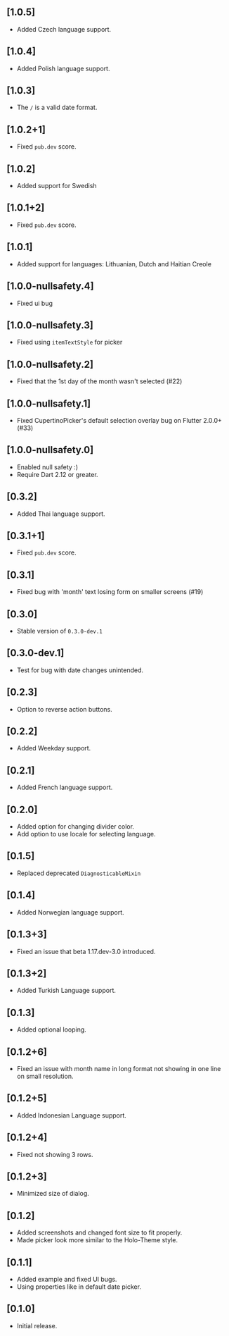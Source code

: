 ## [1.0.5]
* Added Czech language support.

## [1.0.4]
* Added Polish language support.

## [1.0.3]
* The `/` is a valid date format.

## [1.0.2+1]
* Fixed `pub.dev` score.

## [1.0.2]
* Added support for Swedish

## [1.0.1+2]
* Fixed `pub.dev` score.

## [1.0.1]
* Added support for languages: Lithuanian, Dutch and Haitian Creole

## [1.0.0-nullsafety.4]
* Fixed ui bug

## [1.0.0-nullsafety.3]
* Fixed using `itemTextStyle` for picker

## [1.0.0-nullsafety.2]

* Fixed that the 1st day of the month wasn't selected (#22)

## [1.0.0-nullsafety.1]

* Fixed CupertinoPicker's default selection overlay bug on Flutter 2.0.0+ (#33)

## [1.0.0-nullsafety.0]

* Enabled null safety :)
* Require Dart 2.12 or greater.

## [0.3.2]
* Added Thai language support.

## [0.3.1+1]
* Fixed `pub.dev` score. 

## [0.3.1]
* Fixed bug with 'month' text losing form on smaller screens (#19) 

## [0.3.0]
* Stable version of `0.3.0-dev.1` 

## [0.3.0-dev.1]
* Test for bug with date changes unintended.

## [0.2.3]
* Option to reverse action buttons.

## [0.2.2]
* Added Weekday support.

## [0.2.1]
* Added French language support.

## [0.2.0]
* Added option for changing divider color.
* Add option to use locale for selecting language.

## [0.1.5]
* Replaced deprecated `DiagnosticableMixin`

## [0.1.4]
* Added Norwegian language support.

## [0.1.3+3]
* Fixed an issue that beta 1.17.dev-3.0 introduced.

## [0.1.3+2]
* Added Turkish Language support.

## [0.1.3]
* Added optional looping.

## [0.1.2+6]
* Fixed an issue with month name in long format not showing in one line on small resolution.

## [0.1.2+5]
* Added Indonesian Language support.

## [0.1.2+4]
* Fixed not showing 3 rows.

## [0.1.2+3]
* Minimized size of dialog.

## [0.1.2]

* Added screenshots and changed font size to fit properly.
* Made picker look more similar to the Holo-Theme style.

## [0.1.1]

* Added example and fixed UI bugs.
* Using properties like in default date picker.

## [0.1.0]

* Initial release.
